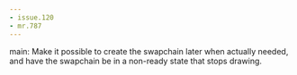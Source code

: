 ```yaml
---
- issue.120
- mr.787
---
```


main: Make it possible to create the swapchain later when actually needed,
and have the swapchain be in a non-ready state that stops drawing.
